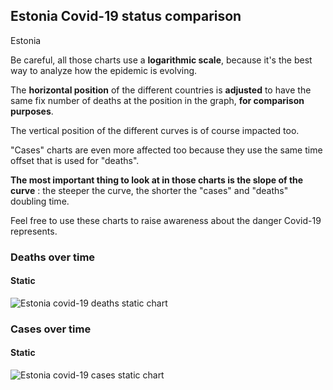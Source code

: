 ## Estonia Covid-19 status comparison 

Estonia



Be careful, all those charts use a **logarithmic scale**, because it's the best way to analyze how the epidemic is evolving.
 
The **horizontal position** of the different countries is **adjusted** to have the same fix number of deaths at the position in the graph, **for comparison purposes**.

The vertical position of the different curves is of course impacted too.

"Cases" charts are even more affected too because they use the same time offset that is used for "deaths".

**The most important thing to look at in those charts is the slope of the curve** : the steeper the curve, the shorter the "cases" and "deaths" doubling time.

Feel free to use these charts to raise awareness about the danger Covid-19 represents. 


 
### Deaths over time
 
#### Static
![Estonia covid-19 deaths static chart](https://raw.githubusercontent.com/madlag/coronavirus_study/master/notebooks/graphs/2020-03-26/countries/Estonia/2020-03-26_Estonia_deaths.png "Estonia covid-19 deaths static chart")   

 
### Cases over time
 
#### Static
![Estonia covid-19 cases static chart](https://raw.githubusercontent.com/madlag/coronavirus_study/master/notebooks/graphs/2020-03-26/countries/Estonia/2020-03-26_Estonia_cases.png "Estonia covid-19 cases static chart")   


